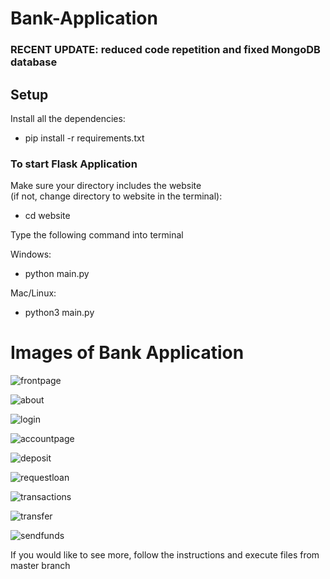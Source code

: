 # Bank-Application  
### RECENT UPDATE: reduced code repetition and fixed MongoDB database

## Setup
Install all the dependencies:
- pip install -r requirements.txt   

### To start Flask Application
Make sure your directory includes the website  
(if not, change directory to website in the terminal):

- cd website

Type the following command into terminal

Windows:
- python main.py   

Mac/Linux:
- python3 main.py  


# Images of Bank Application

![frontpage](https://github.com/darrencodes0/MyBank-App/assets/126924973/8410f836-533d-4fd6-9243-b3219cdfd753)

![about](https://github.com/darrencodes0/MyBank-App/assets/126924973/748f8608-23ab-4fa9-aacb-ada1530fc936)

![login](https://github.com/darrencodes0/MyBank-App/assets/126924973/6370b79a-f868-4034-9f8a-a87a670ea205)

![accountpage](https://github.com/darrencodes0/MyBank-App/assets/126924973/3f837f6d-2cca-432a-9cb9-1dc892a9bcbe)

![deposit](https://github.com/darrencodes0/MyBank-App/assets/126924973/53c6e47b-f29e-450f-af7e-ef538391a2c9)

![requestloan](https://github.com/darrencodes0/MyBank-App/assets/126924973/4abd5e3d-7f64-44a5-9edd-34c9905ad912)

![transactions](https://github.com/darrencodes0/MyBank-App/assets/126924973/c22731e1-1a57-4f8e-adb9-50f093b4f382)

![transfer](https://github.com/darrencodes0/MyBank-App/assets/126924973/72bebaad-6e05-412b-98a6-3c6fd03530f9)

![sendfunds](https://github.com/darrencodes0/MyBank-App/assets/126924973/6cad6b40-1a7a-48a9-9935-d74e432b1bf4)


If you would like to see more, follow the instructions and execute files from master branch
